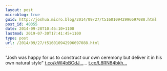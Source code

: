 ```yaml
---
layout: post
microblog: true
guid: http://joshua.micro.blog/2014/09/27/t516010942996697088.html
post_id: 40355
date: 2014-09-28T10:46:10+1100
lastmod: 2019-07-30T17:41:45+1100
type: post
url: /2014/09/27/t516010942996697088.html
---
```

"Josh was happy for us to construct our own ceremony but deliver it in his own natural style" [t.co/kWl4bBCdJ...](http://t.co/kWl4bBCdJd)… [t.co/L8RN84bkh...](http://t.co/L8RN84bkhj)
